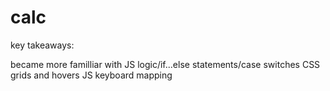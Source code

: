 # calc

key takeaways:

became more familliar with 
    JS logic/if...else statements/case switches
    CSS grids and hovers
    JS keyboard mapping
